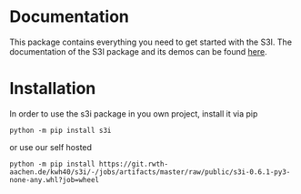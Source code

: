 # Documentation
This package contains everything you need to get started with the S3I. The documentation of the S3I package and its demos can be found [here](https://git.rwth-aachen.de/kwh40/s3i/-/jobs/artifacts/master/file/public/html/index.html?job=pages).

# Installation
In order to use the s3i package in you own project, install it 
via pip

```
python -m pip install s3i
```

or use our self hosted 

```
python -m pip install https://git.rwth-aachen.de/kwh40/s3i/-/jobs/artifacts/master/raw/public/s3i-0.6.1-py3-none-any.whl?job=wheel
``` 
